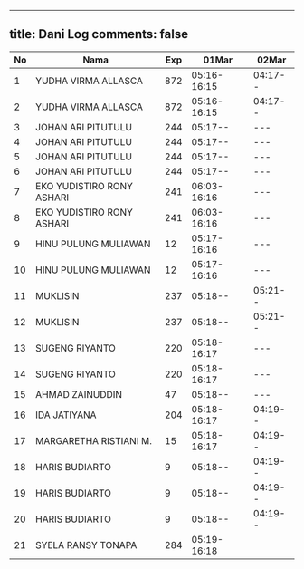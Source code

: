 
---
title: Dani Log
comments: false
---

| No | Nama | Exp | 01Mar | 02Mar |
|-----|-----|-----|-----|-----|
| 1 | YUDHA VIRMA ALLASCA | 872 | 05:16-16:15 | 04:17-- |
| 2 | YUDHA VIRMA ALLASCA | 872 | 05:16-16:15 | 04:17-- |
| 3 | JOHAN ARI PITUTULU | 244 | 05:17-- | --- |
| 4 | JOHAN ARI PITUTULU | 244 | 05:17-- | --- |
| 5 | JOHAN ARI PITUTULU | 244 | 05:17-- | --- |
| 6 | JOHAN ARI PITUTULU | 244 | 05:17-- | --- |
| 7 | EKO YUDISTIRO RONY ASHARI | 241 | 06:03-16:16 | --- |
| 8 | EKO YUDISTIRO RONY ASHARI | 241 | 06:03-16:16 | --- |
| 9 | HINU PULUNG MULIAWAN | 12 | 05:17-16:16 | --- |
| 10 | HINU PULUNG MULIAWAN | 12 | 05:17-16:16 | --- |
| 11 | MUKLISIN | 237 | 05:18-- | 05:21-- |
| 12 | MUKLISIN | 237 | 05:18-- | 05:21-- |
| 13 | SUGENG RIYANTO | 220 | 05:18-16:17 | --- |
| 14 | SUGENG RIYANTO | 220 | 05:18-16:17 | --- |
| 15 | AHMAD ZAINUDDIN | 47 | 05:18-- | --- |
| 16 | IDA JATIYANA | 204 | 05:18-16:17 | 04:19-- |
| 17 | MARGARETHA RISTIANI M. | 15 | 05:18-16:17 | 04:19-- |
| 18 | HARIS BUDIARTO | 9 | 05:18-- | 04:19-- |
| 19 | HARIS BUDIARTO | 9 | 05:18-- | 04:19-- |
| 20 | HARIS BUDIARTO | 9 | 05:18-- | 04:19-- |
| 21 | SYELA RANSY TONAPA | 284 | 05:19-16:18 |
